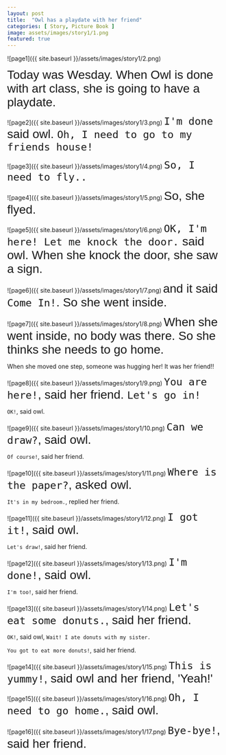 ```yaml
---
layout: post
title:  "Owl has a playdate with her friend"
categories: [ Story, Picture Book ]
image: assets/images/story1/1.png
featured: true
---
```




![page1]({{ site.baseurl }}/assets/images/story1/2.png)

<span style="font-family: 'Comic Sans MS', cursive, sans-serif; font-size: 2em;">
Today was Wesday. When Owl is done with art class, she is going to have a playdate.
</span>

![page2]({{ site.baseurl }}/assets/images/story1/3.png)
<span style="font-family: 'Comic Sans MS', cursive, sans-serif; font-size: 2em;">
`I'm done` said owl. `Oh, I need to go to my friends house!`
</span>

![page3]({{ site.baseurl }}/assets/images/story1/4.png)
<span style="font-family: 'Comic Sans MS', cursive, sans-serif; font-size: 2em;">
`So, I need to fly..`
</span>

![page4]({{ site.baseurl }}/assets/images/story1/5.png)
<span style="font-family: 'Comic Sans MS', cursive, sans-serif; font-size: 2em;">
So, she flyed.
</span>

![page5]({{ site.baseurl }}/assets/images/story1/6.png)
<span style="font-family: 'Comic Sans MS', cursive, sans-serif; font-size: 2em;">
`OK, I'm here! Let me knock the door.` said owl. When she knock the door, she saw a sign.
</span>

![page6]({{ site.baseurl }}/assets/images/story1/7.png)
<span style="font-family: 'Comic Sans MS', cursive, sans-serif; font-size: 2em;">
and it said `Come In!`. So she went inside.
</span>

![page7]({{ site.baseurl }}/assets/images/story1/8.png)
<span style="font-family: 'Comic Sans MS', cursive, sans-serif; font-size: 2em;">
When she went inside, no body was there. So she thinks she needs to go home.

When she moved one step, someone was hugging her! It was her friend!!
</span>

![page8]({{ site.baseurl }}/assets/images/story1/9.png)
<span style="font-family: 'Comic Sans MS', cursive, sans-serif; font-size: 2em;">
`You are here!`, said her friend. `Let's go in!`

`OK!`, said owl.
</span>

![page9]({{ site.baseurl }}/assets/images/story1/10.png)
<span style="font-family: 'Comic Sans MS', cursive, sans-serif; font-size: 2em;">
`Can we draw?`, said owl.

`Of course!`, said her friend.
</span>

![page10]({{ site.baseurl }}/assets/images/story1/11.png)
<span style="font-family: 'Comic Sans MS', cursive, sans-serif; font-size: 2em;">
`Where is the paper?`, asked owl.

`It's in my bedroom.`, replied her friend.
</span>

![page11]({{ site.baseurl }}/assets/images/story1/12.png)
<span style="font-family: 'Comic Sans MS', cursive, sans-serif; font-size: 2em;">
`I got it!`, said owl.

`Let's draw!`, said her friend.
</span>

![page12]({{ site.baseurl }}/assets/images/story1/13.png)
<span style="font-family: 'Comic Sans MS', cursive, sans-serif; font-size: 2em;">
`I'm done!`, said owl.

`I'm too!`, said her friend.
</span>

![page13]({{ site.baseurl }}/assets/images/story1/14.png)
<span style="font-family: 'Comic Sans MS', cursive, sans-serif; font-size: 2em;">
`Let's eat some donuts.`, said her friend.

`OK!`, said owl, `Wait! I ate donuts with my sister.`

`You got to eat more donuts!`, said her friend.
</span>

![page14]({{ site.baseurl }}/assets/images/story1/15.png)
<span style="font-family: 'Comic Sans MS', cursive, sans-serif; font-size: 2em;">
`This is yummy!`, said owl and her friend, 'Yeah!'
</span>

![page15]({{ site.baseurl }}/assets/images/story1/16.png)
<span style="font-family: 'Comic Sans MS', cursive, sans-serif; font-size: 2em;">
`Oh, I need to go home.`, said owl.
</span>

![page16]({{ site.baseurl }}/assets/images/story1/17.png)
<span style="font-family: 'Comic Sans MS', cursive, sans-serif; font-size: 2em;">
`Bye-bye!`, said her friend.
</span>
